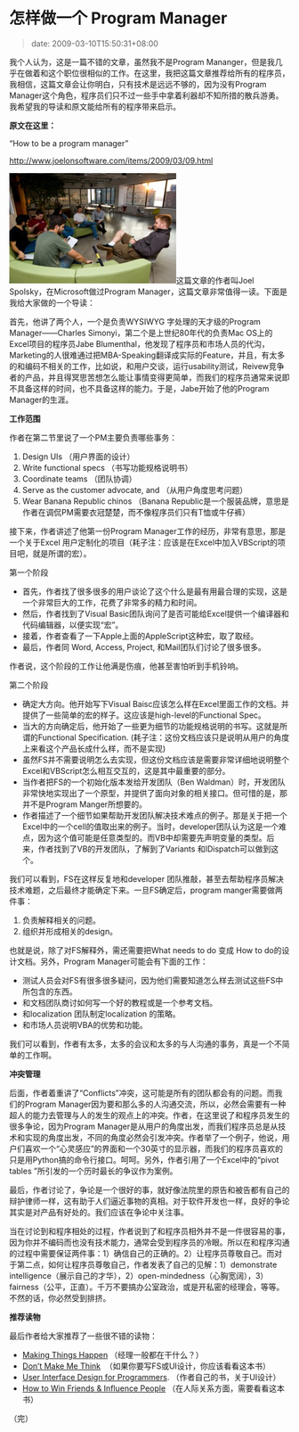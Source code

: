 # 怎样做一个 Program Manager
>date: 2009-03-10T15:50:31+08:00


我个人认为，这是一篇不错的文章，虽然我不是Program Mananger，但是我几乎在做着和这个职位很相似的工作。在这里，我把这篇文章推荐给所有的程序员，我相信，这篇文章会让你明白，只有技术是远远不够的，因为没有Program Manager这个角色，程序员们只不过一些手中拿着利器却不知所措的散兵游勇。我希望我的导读和原文能给所有的程序带来启示。


**原文在这里：**  

“How to be a program manager”  

<http://www.joelonsoftware.com/items/2009/03/09.html>


[![09meeting-thumbnail](/assets/images/coolshell.cn/wp-content/uploads/2009/03/09meeting-thumbnail-300x198.jpg "09meeting-thumbnail")](https://coolshell.cn/wp-content/uploads/2009/03/09meeting-thumbnail.jpg)这篇文章的作者叫Joel Spolsky，在Microsoft做过Program Manager，这篇文章非常值得一读。下面是我给大家做的一个导读：


首先，他讲了两个人，一个是负责WYSIWYG 字处理的天才级的Program Manager——Charles Simonyi，第二个是上世纪80年代的负责Mac OS上的Excel项目的程序员Jabe Blumenthal，他发现了程序员和市场人员的代沟，Marketing的人很难通过把MBA-Speaking翻译成实际的Feature，并且，有太多的和编码不相关的工作，比如说，和用户交谈，运行usability测试，Reivew竞争者的产品，并且得冥思苦想怎么能让事情变得更简单，而我们的程序员通常来说即不具备这样的时间，也不具备这样的能力。于是，Jabe开始了他的Program Manager的生涯。



**工作范围**


作者在第二节里说了一个PM主要负责哪些事务：


1. Design UIs （用户界面的设计）
2. Write functional specs （书写功能规格说明书）
3. Coordinate teams （团队协调）
4. Serve as the customer advocate, and （从用户角度思考问题）
5. Wear Banana Republic chinos （Banana Republic是一个服装品牌，意思是作者在调侃PM需要衣冠楚楚，而不像程序员们只有T恤或牛仔裤）


接下来，作者讲述了他第一份Program Manager工作的经历，非常有意思，那是一个关于Excel 用户定制化的项目（耗子注：应该是在Excel中加入VBScript的项目吧，就是所谓的宏）。


第一个阶段


* 首先，作者找了很多很多的用户谈论了这个什么是最有用最合理的实现，这是一个非常巨大的工作，花费了非常多的精力和时间。
* 然后，作者找到了Visual Basic团队询问了是否可能给Excel提供一个编译器和代码编辑器，以便实现“宏”。
* 接着，作者查看了一下Apple上面的AppleScript这种宏，取了取经。
* 最后，作者同 Word, Access, Project, 和Mail团队们讨论了很多很多。


作者说，这个阶段的工作让他满是伤痕，他甚至害怕听到手机铃响。


第二个阶段


* 确定大方向。他开始写下Visual Baisc应该怎么样在Excel里面工作的文档。并提供了一些简单的宏的样子。这应该是high-level的Functional Spec。
* 当大的方向确定后，他开始了一些更为细节的功能规格说明的书写。这就是所谓的Functional Specification. (耗子注：这份文档应该只是说明从用户的角度上来看这个产品长成什么样，而不是实现)
* 虽然FS并不需要说明怎么去实现，但这份文档应该是需要非常详细地说明整个Excel和VBScript怎么相互交互的，这是其中最重要的部分。
* 当作者把FS的一个初始化版本发给开发团队（Ben Waldman）时，开发团队非常快地实现出了一个原型，并提供了面向对象的相关接口。但可惜的是，那并不是Program Manger所想要的。
* 作者描述了一个细节如果帮助开发团队解决技术难点的例子。那是关于把一个Excel中的一个cell的值取出来的例子。当时，developer团队认为这是一个难点，因为这个值可能是任意类型的。而VB中却需要先声明变量的类型。后来，作者找到了VB的开发团队，了解到了Variants 和IDispatch可以做到这个。


我们可以看到，FS在这样反复地和developer 团队推敲，甚至去帮助程序员解决技术难题，之后最终才能确定下来。一旦FS确定后，program manger需要做两件事：


1. 负责解释相关的问题。
2. 组织并形成相关的design。


也就是说，除了对FS解释外，需还需要把What needs to do 变成 How to do的设计文档。另外，Program Manager可能会有下面的工作：


* 测试人员会对FS有很多很多疑问，因为他们需要知道怎么样去测试这些FS中所包含的东西。
* 和文档团队商讨如何写一个好的教程或是一个参考文档。
* 和localization 团队制定localization 的策略。
* 和市场人员说明VBA的优势和功能。


我们可以看到，作者有太多，太多的会议和太多的与人沟通的事务，真是一个不简单的工作啊。


**冲突管理**


后面，作者着重讲了“Conflicts”冲突，这可能是所有的团队都会有的问题。而我们的Program Manager因为要和那么多的人沟通交流，所以，必然会需要有一种超人的能力去管理与人的发生的观点上的冲突。作者，在这里说了和程序员发生的很多争论，因为Program Manager是从用户的角度出发，而我们程序员总是从技术和实现的角度出发，不同的角度必然会引发冲突。作者举了一个例子，他说，用户们喜欢一个“心灵感应”的界面和一个30英寸的显示器，而我们的程序员喜欢的只是用Python搞的命令行接口。呵呵。另外，作者引用了一个Excel中的“pivot tables ”所引发的一个历时最长的争议作为案例。


最后，作者讨论了，争论是一个很好的事，就好像法院里的原告和被告都有自己的辩护律师一样，这有助于人们逼近事物的真相。对于软件开发也一样，良好的争论其实是对产品有好处的。我们应该在争论中关注事。


当在讨论到和程序相处的过程，作者说到了和程序员相外并不是一件很容易的事，因为你并不编码而也没有技术能力，通常会受到程序员的冷眼。所以在和程序沟通的过程中需要保证两件事：1）确信自己的正确的。2）让程序员尊敬自己。而对于第二点，如何让程序员尊敬自己，作者发表了自己的见解：1）demonstrate intelligence（展示自己的才华），2）open-mindedness（心胸宽阔），3）fairness（公平，正直）。千万不要搞办公室政治，或是开私密的经理会，等等。不然的话，你必然受到排挤。


**推荐读物**


最后作者给大家推荐了一些很不错的读物：


* [Making Things Happen](https://www.amazon.com/gp/product/0596517718?ie=UTF8&tag=joelonsoftware&linkCode=as2&camp=1789&creative=390957&creativeASIN=0596517718 "blocked::http://www.amazon.com/gp/product/0596517718?ie=UTF8&tag=joelonsoftware&linkCode=as2&camp=1789&creative=390957&creativeASIN=0596517718") （经理一般都在干什么？）
* [Don’t Make Me Think](https://www.amazon.com/gp/product/0321344758?ie=UTF8&tag=joelonsoftware&linkCode=as2&camp=1789&creative=390957&creativeASIN=0321344758 "blocked::http://www.amazon.com/gp/product/0321344758?ie=UTF8&tag=joelonsoftware&linkCode=as2&camp=1789&creative=390957&creativeASIN=0321344758")  （如果你要写FS或UI设计，你应该看看这本书）
* [User Interface Design for Programmers](https://www.amazon.com/gp/product/1893115941?ie=UTF8&tag=joelonsoftware&linkCode=as2&camp=1789&creative=390957&creativeASIN=1893115941 "blocked::http://www.amazon.com/gp/product/1893115941?ie=UTF8&tag=joelonsoftware&linkCode=as2&camp=1789&creative=390957&creativeASIN=1893115941"). （作者自己的书，关于UI设计）
* [How to Win Friends & Influence People](https://www.amazon.com/gp/product/0671027034?ie=UTF8&tag=joelonsoftware&linkCode=as2&camp=1789&creative=390957&creativeASIN=0671027034 "blocked::http://www.amazon.com/gp/product/0671027034?ie=UTF8&tag=joelonsoftware&linkCode=as2&camp=1789&creative=390957&creativeASIN=0671027034") （在人际关系方面，需要看看这本书）


（完）




